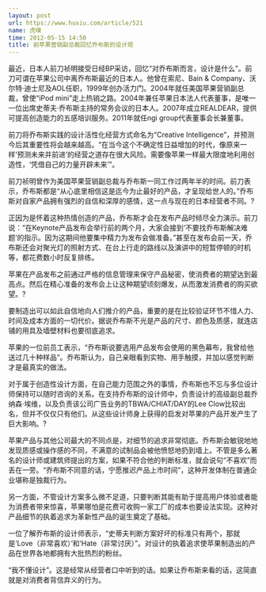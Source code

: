 ```yaml
---
layout: post
url: https://www.huxiu.com/article/521
name: 虎嗅
time: 2012-05-15 14:50
title: 前苹果营销副总裁回忆乔布斯的设计观
---
```

最近，日本人前刀祯明接受日经BP采访，回忆“对乔布斯而言，设计是什么”。前刀可谓在苹果公司中离乔布斯最近的日本人。他曾在索尼、Bain & Company、沃尔特·迪士尼及AOL任职，1999年创办活力门。2004年就任美国苹果营销副总裁，曾使“iPod mini”走上热销之路。2004年兼任苹果日本法人代表董事，是唯一一位出席史蒂夫·乔布斯主持的常务会议的日本人。2007年成立REALDEAR，提供可提高创造能力的五感培训服务。2011年就任ngi group代表董事会长兼董事。

前刀将乔布斯实践的设计活性化经营方式命名为“Creative Intelligence”，并预测今后其重要性将会越来越高。“在当今这个不确定性日益增加的时代，像原来一样‘预测未来并前进’的经营之道存在很大风险。需要像苹果一样最大限度地利用创造性，‘凭借自己的力量开辟未来’”。

前刀祯明曾作为美国苹果营销副总裁与乔布斯一同工作过两年半的时间。前刀表示，乔布斯都是“从心底里相信这是迄今为止最好的产品，才呈现给世人的。”乔布斯对自家产品拥有强烈的自信和深厚的感情，这一点与现在的日本经营者不同。?

正因为是怀着这种热情创造的产品，乔布斯才会在发布产品时倾尽全力演示。前刀说：“在Keynote产品发布会举行前的两个月，大家会接到‘不要找乔布斯解决难题’的指示。因为这期间他要集中精力为发布会做准备。”甚至在发布会前一天，乔布斯还会对聚光灯的照射方式、在台上行走的路线以及演讲中的短暂停顿的时机等，都花费数小时反复排练。

苹果在产品发布之前通过严格的信息管理来保守产品秘密，使消费者的期望达到最高点。然后在精心准备的发布会上让这种期望顷刻爆发，从而激发消费者的购买欲望。?

要制造出可以如此自信地向人们推介的产品，重要的是在比较验证环节不惜人力、时间及成本方面的一切代价。据说乔布斯不光是产品的尺寸、颜色及质感，就连店铺的用具及墙壁材料也要彻底追求。

苹果的一位前员工表示，“乔布斯说要选用产品发布会使用的黑色幕布，我曾给他送过几十种样品”。乔布斯认为，自己亲眼看到实物、用手触摸，并加以感觉判断才是最真实的做法。

对于属于创造性设计方面，在自己能力范围之外的事情，乔布斯也不忘与多位设计师保持可以随时咨询的关系。在支持乔布斯的设计师中，负责设计的高级副总裁乔纳森·埃维，以及负责该公司广告业务的TBWA/CHIAT/DAY的Lee Clow比较出名，但并不仅仅只有他们。从这些设计师身上获得的启发对苹果的产品开发产生了巨大影响。?

苹果产品与其他公司最大的不同点是，对细节的追求非常彻底。乔布斯会敏锐地地发现质感或操作感的不同，不满意的试制品会被他愤怒地扔到墙上。不管是多么著名的设计师或建筑师提出的方案，如果不符合他的判断标准，就会说句“不喜欢”而丢在一旁。“乔布斯不同意的话，宁愿推迟产品上市时间”，这种开发体制在普通企业堪称是独裁行为。

另一方面，不管设计方案多么微不足道，只要判断其能有助于提高用户体验或者能为消费者带来惊喜，苹果哪怕是花费可收购一家工厂的成本也要设法实现。这种对产品细节的执着追求为革新性产品的诞生奠定了基础。

一位了解乔布斯的设计师表示，“史蒂夫判断方案好坏的标准只有两个，那就是‘Love（非常喜欢）’和‘Hate（非常讨厌）”。对设计的执着追求使苹果制造出的产品在世界各地都拥有大批热烈的粉丝。

“我不懂设计”。这是经常从经营者口中听到的话。如果让乔布斯来看的话，这简直就是对消费者背信弃义的行为。

